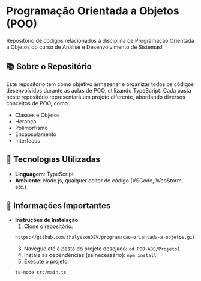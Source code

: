 # Programação Orientada a Objetos (POO)

Repositório de códigos relacionados à disciplina de Programação Orientada a Objetos do curso de Análise e Desenvolvimento de Sistemas!

## 📚 Sobre o Repositório

Este repositório tem como objetivo armazenar e organizar todos os códigos desenvolvidos durante as aulas de POO, utilizando TypeScript. Cada pasta neste repositório representará um projeto diferente, abordando diversos conceitos de POO, como:

- Classes e Objetos
- Herança
- Polimorfismo
- Encapsulamento
- Interfaces

## 🚀 Tecnologias Utilizadas

- **Linguagem**: TypeScript
- **Ambiente**: Node.js, qualquer editor de código (VSCode, WebStorm, etc.)

## 📝 Informações Importantes

- **Instruções de Instalação**:
  1. Clone o repositório:
   ```textplain
  https://github.com/thalyssonDEV/programacao-orientada-a-objetos.git
   ```
  3. Navegue até a pasta do projeto desejado: `cd POO-ADS/Projeto1`
  4. Instale as dependências (se necessário): `npm install`
  5. Execute o projeto:
  ```textplain
  ts-node src/main.ts
  ```
